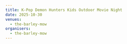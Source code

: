 ```yaml
---
title: K-Pop Demon Hunters Kids Outdoor Movie Night
date: 2025-10-30
venues:
  - the-barley-mow
organisers:
  - the-barley-mow
---
```


